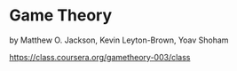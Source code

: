 Game Theory 
========
by Matthew O. Jackson, Kevin Leyton-Brown, Yoav Shoham


https://class.coursera.org/gametheory-003/class
